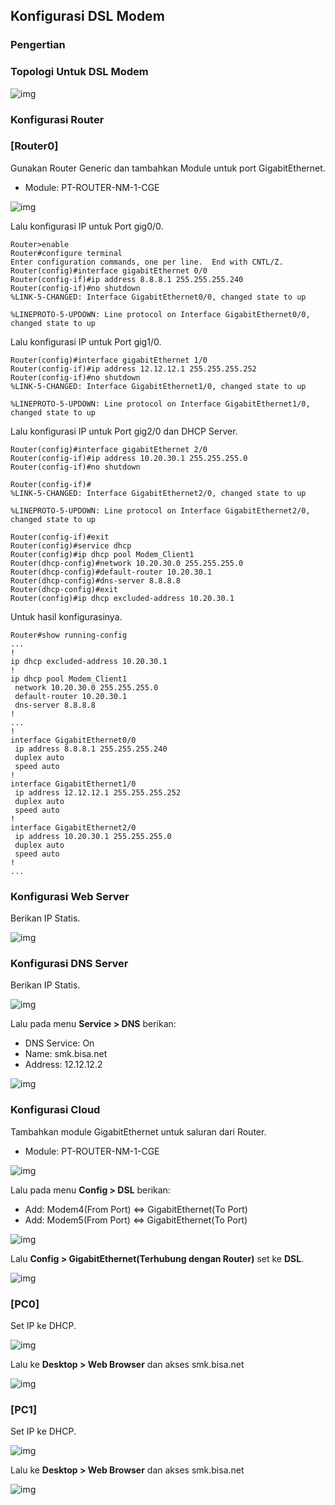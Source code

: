 ## Konfigurasi DSL Modem

### Pengertian


### Topologi Untuk DSL Modem
![img](resource/img-12.png)

### Konfigurasi Router
### [Router0]
Gunakan Router Generic dan tambahkan Module untuk port GigabitEthernet.

- Module: PT-ROUTER-NM-1-CGE

![img](resource/img-1.png)

Lalu konfigurasi IP untuk Port gig0/0.
```Txt
Router>enable 
Router#configure terminal 
Enter configuration commands, one per line.  End with CNTL/Z.
Router(config)#interface gigabitEthernet 0/0
Router(config-if)#ip address 8.8.8.1 255.255.255.240
Router(config-if)#no shutdown 
%LINK-5-CHANGED: Interface GigabitEthernet0/0, changed state to up

%LINEPROTO-5-UPDOWN: Line protocol on Interface GigabitEthernet0/0, changed state to up
```
Lalu konfigurasi IP untuk Port gig1/0.
```Txt
Router(config)#interface gigabitEthernet 1/0
Router(config-if)#ip address 12.12.12.1 255.255.255.252
Router(config-if)#no shutdown 
%LINK-5-CHANGED: Interface GigabitEthernet1/0, changed state to up

%LINEPROTO-5-UPDOWN: Line protocol on Interface GigabitEthernet1/0, changed state to up
```
Lalu konfigurasi IP untuk Port gig2/0 dan DHCP Server.
```Txt
Router(config)#interface gigabitEthernet 2/0
Router(config-if)#ip address 10.20.30.1 255.255.255.0
Router(config-if)#no shutdown 

Router(config-if)#
%LINK-5-CHANGED: Interface GigabitEthernet2/0, changed state to up

%LINEPROTO-5-UPDOWN: Line protocol on Interface GigabitEthernet2/0, changed state to up

Router(config-if)#exit
Router(config)#service dhcp
Router(config)#ip dhcp pool Modem_Client1
Router(dhcp-config)#network 10.20.30.0 255.255.255.0
Router(dhcp-config)#default-router 10.20.30.1
Router(dhcp-config)#dns-server 8.8.8.8
Router(dhcp-config)#exit
Router(config)#ip dhcp excluded-address 10.20.30.1
```
Untuk hasil konfigurasinya.
```Txt
Router#show running-config
...
!
ip dhcp excluded-address 10.20.30.1
!
ip dhcp pool Modem_Client1
 network 10.20.30.0 255.255.255.0
 default-router 10.20.30.1
 dns-server 8.8.8.8
!
...
!
interface GigabitEthernet0/0
 ip address 8.8.8.1 255.255.255.240
 duplex auto
 speed auto
!
interface GigabitEthernet1/0
 ip address 12.12.12.1 255.255.255.252
 duplex auto
 speed auto
!
interface GigabitEthernet2/0
 ip address 10.20.30.1 255.255.255.0
 duplex auto
 speed auto
!
...
```

### Konfigurasi Web Server
Berikan IP Statis.

![img](resource/img-4.png)

### Konfigurasi DNS Server
Berikan IP Statis.

![img](resource/img-2.png)

Lalu pada menu **Service > DNS** berikan:

- DNS Service: On
- Name: smk.bisa.net
- Address: 12.12.12.2

![img](resource/img-3.png)

### Konfigurasi Cloud
Tambahkan module GigabitEthernet untuk saluran dari Router.

- Module: PT-ROUTER-NM-1-CGE

![img](resource/img-5.png)

Lalu pada menu **Config > DSL** berikan:

- Add: Modem4(From Port) <=> GigabitEthernet(To Port)
- Add: Modem5(From Port) <=> GigabitEthernet(To Port)

![img](resource/img-6.png)

Lalu **Config > GigabitEthernet(Terhubung dengan Router)** set ke **DSL**.

![img](resource/img-7.png)

### [PC0]
Set IP ke DHCP.

![img](resource/img-8.png)

Lalu ke **Desktop > Web Browser** dan akses smk.bisa.net

![img](resource/img-9.png)

### [PC1]
Set IP ke DHCP.

![img](resource/img-10.png)

Lalu ke **Desktop > Web Browser** dan akses smk.bisa.net

![img](resource/img-11.png)